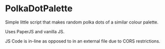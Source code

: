 # PolkaDotPalette
Simple little script that makes random polka dots of a similar colour palette.

Uses PaperJS and vanilla JS.

JS Code is in-line as opposed to in an external file due to CORS restrictions.




